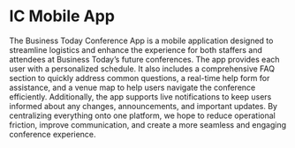 # IC Mobile App

The Business Today Conference App is a mobile application designed to streamline logistics and enhance the experience for both staffers and attendees at Business Today’s future conferences. The app provides each user with a personalized schedule. It also includes a comprehensive FAQ section to quickly address common questions, a real-time help form for assistance, and a venue map to help users navigate the conference efficiently. Additionally, the app supports live notifications to keep users informed about any changes, announcements, and important updates. By centralizing everything onto one platform, we hope to reduce operational friction, improve communication, and create a more seamless and engaging conference experience.
